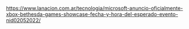 https://www.lanacion.com.ar/tecnologia/microsoft-anuncio-oficialmente-xbox-bethesda-games-showcase-fecha-y-hora-del-esperado-evento-nid02052022/
